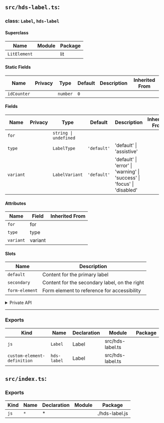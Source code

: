 ## `src/hds-label.ts`:

### class: `Label`, `hds-label`

#### Superclass

| Name         | Module | Package |
| ------------ | ------ | ------- |
| `LitElement` |        | lit     |

#### Static Fields

| Name        | Privacy | Type     | Default | Description | Inherited From |
| ----------- | ------- | -------- | ------- | ----------- | -------------- |
| `idCounter` |         | `number` | `0`     |             |                |

#### Fields

| Name      | Privacy | Type                  | Default     | Description                                                             | Inherited From |
| --------- | ------- | --------------------- | ----------- | ----------------------------------------------------------------------- | -------------- |
| `for`     |         | `string \| undefined` |             |                                                                         |                |
| `type`    |         | `LabelType`           | `'default'` | 'default' \| 'assistive'                                                |                |
| `variant` |         | `LabelVariant`        | `'default'` | 'default' \| 'error' \| 'warning' \| 'success' \| 'focus' \| 'disabled' |                |

#### Attributes

| Name      | Field   | Inherited From |
| --------- | ------- | -------------- |
| `for`     | for     |                |
| `type`    | type    |                |
| `variant` | variant |                |

#### Slots

| Name           | Description                                   |
| -------------- | --------------------------------------------- |
| `default`      | Content for the primary label                 |
| `secondary`    | Content for the secondary label, on the right |
| `form-element` | Form element to reference for accessibility   |

<details><summary>Private API</summary>

#### Fields

| Name                 | Privacy   | Type                       | Default | Description | Inherited From |
| -------------------- | --------- | -------------------------- | ------- | ----------- | -------------- |
| `formElement`        | protected | `HTMLSlotElement`          |         |             |                |
| `secondaryLabel`     | protected | `HTMLDivElement`           |         |             |                |
| `secondaryLabelSlot` | protected | `HTMLSlotElement`          |         |             |                |
| `currentLabelTarget` | private   | `HTMLElement \| undefined` |         |             |                |

#### Methods

| Name                   | Privacy   | Description | Parameters | Return                     | Inherited From |
| ---------------------- | --------- | ----------- | ---------- | -------------------------- | -------------- |
| `renderPrimaryLabel`   | protected |             |            |                            |                |
| `renderSecondaryLabel` | protected |             |            |                            |                |
| `renderFormElement`    | protected |             |            |                            |                |
| `labelClick`           | private   |             | `e: Event` |                            |                |
| `findLabelTarget`      | private   |             |            | `HTMLElement \| undefined` |                |
| `assignAriaLabelledBy` | private   |             |            |                            |                |

</details>

<hr/>

### Exports

| Kind                        | Name        | Declaration | Module           | Package |
| --------------------------- | ----------- | ----------- | ---------------- | ------- |
| `js`                        | `Label`     | Label       | src/hds-label.ts |         |
| `custom-element-definition` | `hds-label` | Label       | src/hds-label.ts |         |

## `src/index.ts`:

### Exports

| Kind | Name | Declaration | Module | Package        |
| ---- | ---- | ----------- | ------ | -------------- |
| `js` | `*`  | \*          |        | ./hds-label.js |
